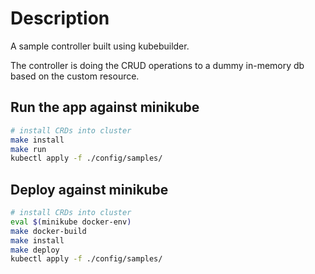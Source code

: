 # Description

A sample controller built using kubebuilder. 

The controller is doing the CRUD operations to a dummy in-memory db based on the custom resource.

## Run the app against minikube

```bash
# install CRDs into cluster
make install
make run
kubectl apply -f ./config/samples/
```

## Deploy against minikube

```bash
# install CRDs into cluster
eval $(minikube docker-env)
make docker-build
make install
make deploy
kubectl apply -f ./config/samples/
```